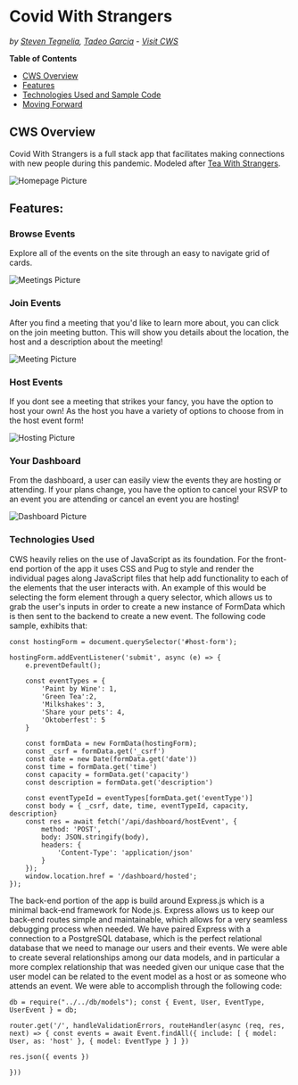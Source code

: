 # Covid With Strangers
*by [Steven Tegnelia](https://github.com/uribgp), [Tadeo Garcia](https://github.com/tadeo-garcia)* - 
*[Visit CWS](http://covid-with-strangers.herokuapp.com)*

**Table of Contents**
* [CWS Overview](#cws-overview)
* [Features](#features)
* [Technologies Used and Sample Code](#technologies-used)
* [Moving Forward](#cws-moving-forward)

## CWS Overview

Covid With Strangers is a full stack app that facilitates making connections with new people during this pandemic. Modeled after [Tea With Strangers](http://www.teawithstrangers.com/).

![Homepage Picture](./public/pics/readme/home.png)


## Features:

### Browse Events
Explore all of the events on the site through an easy to navigate grid of cards.

![Meetings Picture](./public/pics/readme/meetings.png)

### Join Events
After you find a meeting that you'd like to learn more about, you can click on the join meeting button. This will show you details about the location, the host and a description about the meeting!

![Meeting Picture](./public/pics/readme/meeting.png)

### Host Events
If you dont see a meeting that strikes your fancy, you have the option to host your own! As the host you have a variety of options to choose from in the host event form!

![Hosting Picture](./public/pics/readme/host.png)

### Your Dashboard
From the dashboard, a user can easily view the events they are hosting or attending. If your plans change, you have the option to cancel your RSVP to an event you are attending or cancel an event you are hosting!

![Dashboard Picture](./public/pics/readme/dashboard.png)


### Technologies Used
CWS heavily relies on the use of JavaScript as its foundation. For the front-end portion of the app it uses CSS and Pug to style and render the individual pages along JavaScript files that help add functionality to each of the elements that the user interacts with. An example of this would be selecting the form element through a query selector, which allows us to grab the user's inputs in order to create a new instance of FormData which is then sent to the backend to create a new event. The following code sample, exhibits that:

```
const hostingForm = document.querySelector('#host-form');

hostingForm.addEventListener('submit', async (e) => {
    e.preventDefault();
    
    const eventTypes = {
        'Paint by Wine': 1,
        'Green Tea':2,
        'Milkshakes': 3,
        'Share your pets': 4,
        'Oktoberfest': 5
    }

    const formData = new FormData(hostingForm);
    const _csrf = formData.get('_csrf')
    const date = new Date(formData.get('date'))
    const time = formData.get('time')
    const capacity = formData.get('capacity')
    const description = formData.get('description')

    const eventTypeId = eventTypes[formData.get('eventType')]
    const body = { _csrf, date, time, eventTypeId, capacity, description}
    const res = await fetch('/api/dashboard/hostEvent', {
        method: 'POST',
        body: JSON.stringify(body),
        headers: {
            'Content-Type': 'application/json'
        }
    });
    window.location.href = '/dashboard/hosted';
});
```

The back-end portion of the app is build around Express.js which is a minimal back-end framework for Node.js. Express allows us to keep our back-end routes simple and maintainable, which allows for a very seamless debugging process when needed. We have paired Express with a connection to a PostgreSQL database, which is the perfect relational database that we need to manage our users and their events. We were able to create several relationships among our data models, and in particular a more complex relationship that was needed given our unique case that the user model can be related to the event model as a host or as someone who attends an event. We were able to accomplish through the following code:

```
db = require("../../db/models"); const { Event, User, EventType, UserEvent } = db;

router.get('/', handleValidationErrors, routeHandler(async (req, res, next) => { const events = await Event.findAll({ include: [ { model: User, as: 'host' }, { model: EventType } ] })

res.json({ events })

}))
```

